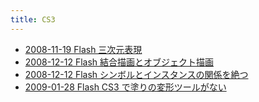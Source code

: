 ```yaml
---
title: CS3
---
```



- [2008-11-19 Flash 三次元表現](./../../../../d/2008/11/19/Flash_三次元表現.md)
- [2008-12-12 Flash 結合描画とオブジェクト描画](./../../../../d/2008/12/12/Flash_結合描画とオブジェクト描画.md)
- [2008-12-12 Flash シンボルとインスタンスの関係を絶つ](./../../../../d/2008/12/12/Flash_シンボルとインスタンスの関係を絶つ.md)
- [2009-01-28 Flash CS3 で塗りの変形ツールがない](./../../../../d/2009/01/28/Flash_CS3_で塗りの変形ツールがない.md)




